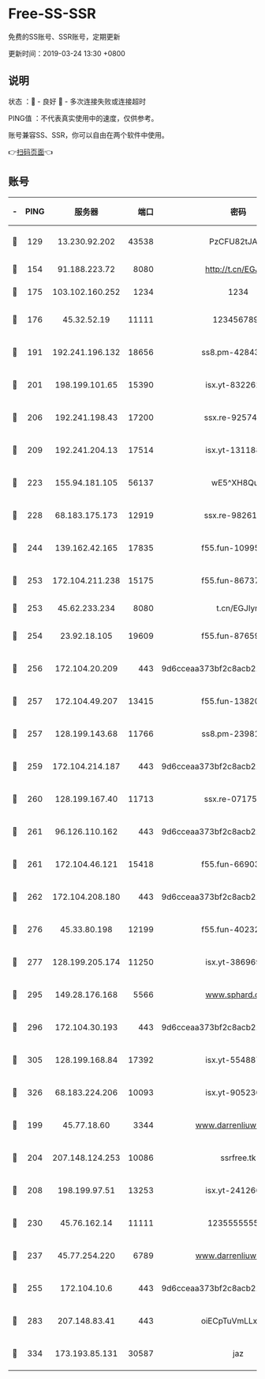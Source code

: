 # Free-SS-SSR

免费的SS账号、SSR账号，定期更新

更新时间：2019-03-24 13:30 +0800

## 说明

状态     ：🙂 - 良好 🙁 - 多次连接失败或连接超时

PING值   ：不代表真实使用中的速度，仅供参考。

账号兼容SS、SSR，你可以自由在两个软件中使用。

👉[扫码页面](https://liesauer.github.io/Free-SS-SSR/)👈

## 账号

|-|PING|服务器|端口|密码|加密方式|区域|
|:----:|:----:|:-----:|-----:|:----:|:----:|:----:|
|🙂|129|13.230.92.202|43538|PzCFU82tJAdZ|aes-256-cfb|JP|
|🙂|154|91.188.223.72|8080|http://t.cn/EGJIyrl|rc4-md5|RU|
|🙂|175|103.102.160.252|1234|1234|rc4-md5|JP|
|🙂|176|45.32.52.19|11111|1234567890|aes-256-cfb|JP|
|🙂|191|192.241.196.132|18656|ss8.pm-42843855|aes-256-cfb|US|
|🙂|201|198.199.101.65|15390|isx.yt-83226207|aes-256-cfb|US|
|🙂|206|192.241.198.43|17200|ssx.re-92574100|aes-256-cfb|US|
|🙂|209|192.241.204.13|17514|isx.yt-13118802|aes-256-cfb|US|
|🙂|223|155.94.181.105|56137|wE5^XH8Quw|aes-256-cfb|US|
|🙂|228|68.183.175.173|12919|ssx.re-98261099|aes-256-cfb|US|
|🙂|244|139.162.42.165|17835|f55.fun-10995182|aes-256-cfb|SG|
|🙂|253|172.104.211.238|15175|f55.fun-86737325|aes-256-cfb|US|
|🙂|253|45.62.233.234|8080|t.cn/EGJIyrl|rc4-md5|CA|
|🙂|254|23.92.18.105|19609|f55.fun-87659227|aes-256-cfb|US|
|🙂|256|172.104.20.209|443|9d6cceaa373bf2c8acb22e60b6a58be6|aes-256-cfb|US|
|🙂|257|172.104.49.207|13415|f55.fun-13820852|aes-256-cfb|SG|
|🙂|257|128.199.143.68|11766|ss8.pm-23981058|aes-256-cfb|SG|
|🙂|259|172.104.214.187|443|9d6cceaa373bf2c8acb22e60b6a58be6|aes-256-cfb|US|
|🙂|260|128.199.167.40|11713|ssx.re-07175601|aes-256-cfb|SG|
|🙂|261|96.126.110.162|443|9d6cceaa373bf2c8acb22e60b6a58be6|aes-256-cfb|US|
|🙂|261|172.104.46.121|15418|f55.fun-66903373|aes-256-cfb|SG|
|🙂|262|172.104.208.180|443|9d6cceaa373bf2c8acb22e60b6a58be6|aes-256-cfb|US|
|🙂|276|45.33.80.198|12199|f55.fun-40232335|aes-256-cfb|US|
|🙂|277|128.199.205.174|11250|isx.yt-38696916|aes-256-cfb|SG|
|🙂|295|149.28.176.168|5566|www.sphard.com|aes-256-cfb|AU|
|🙂|296|172.104.30.193|443|9d6cceaa373bf2c8acb22e60b6a58be6|aes-256-cfb|US|
|🙂|305|128.199.168.84|17392|isx.yt-55488760|aes-256-cfb|SG|
|🙂|326|68.183.224.206|10093|isx.yt-90523020|aes-256-cfb|SG|
|🙂|199|45.77.18.60|3344|www.darrenliuwei.com|aes-256-cfb|JP|
|🙂|204|207.148.124.253|10086|ssrfree.tk|aes-256-cfb|SG|
|🙂|208|198.199.97.51|13253|isx.yt-24126619|aes-256-cfb|US|
|🙂|230|45.76.162.14|11111|123555555555|aes-256-cfb|SG|
|🙂|237|45.77.254.220|6789|www.darrenliuwei.com|aes-256-cfb|SG|
|🙂|255|172.104.10.6|443|9d6cceaa373bf2c8acb22e60b6a58be6|aes-256-cfb|US|
|🙂|283|207.148.83.41|443|oiECpTuVmLLxk4Ts|aes-256-cfb|AU|
|🙂|334|173.193.85.131|30587|jaz|aes-256-cfb|US|
